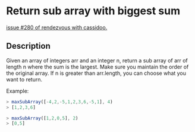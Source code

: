 # Return sub array with biggest sum

[issue #280 of rendezvous with cassidoo.](https://buttondown.email/cassidoo/archive/from-a-small-seed-a-mighty-trunk-may-grow/)

## Description

Given an array of integers arr and an integer n, return a sub array of arr of
length n where the sum is the largest. Make sure you maintain the order of the
original array.
If n is greater than arr.length, you can choose what you want to return.

Example:

```ts
> maxSubArray([-4,2,-5,1,2,3,6,-5,1], 4)
> [1,2,3,6]

> maxSubArray([1,2,0,5], 2)
> [0,5]
```
